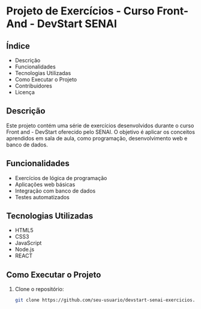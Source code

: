 # Projeto de Exercícios - Curso Front-And - DevStart SENAI


## Índice

- Descrição
- Funcionalidades
- Tecnologias Utilizadas
- Como Executar o Projeto
- Contribuidores
- Licença

## Descrição

Este projeto contém uma série de exercícios desenvolvidos durante o curso Front and - DevStart oferecido pelo SENAI. O objetivo é aplicar os conceitos aprendidos em sala de aula, como programação, desenvolvimento web e banco de dados.

## Funcionalidades

- Exercícios de lógica de programação
- Aplicações web básicas
- Integração com banco de dados
- Testes automatizados

## Tecnologias Utilizadas

- HTML5
- CSS3
- JavaScript
- Node.js
- REACT

## Como Executar o Projeto

1. Clone o repositório:
   ```bash
   git clone https://github.com/seu-usuario/devstart-senai-exercicios.git
